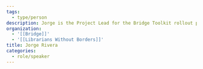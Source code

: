 ```yaml
---
tags:
  - type/person
description: Jorge is the Project Lead for the Bridge Toolkit rollout province-wide. His role is to ensure library administrators know how to use Bridge effectively in order to communicate value and identify areas where more support is needed.
organization:
  - '[[Bridge]]'
  - '[[Librarians Without Borders]]'
title: Jorge Rivera
categories:
  - role/speaker
---
```

